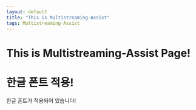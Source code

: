 ```yaml
---
layout: default
title: "This is Multistreaming-Assist"
tags: Multistreaming-Assist
---
```


# This is Multistreaming-Assist Page!
# 한글 폰트 적용!

한글 폰트가 적용되어 있습니다!